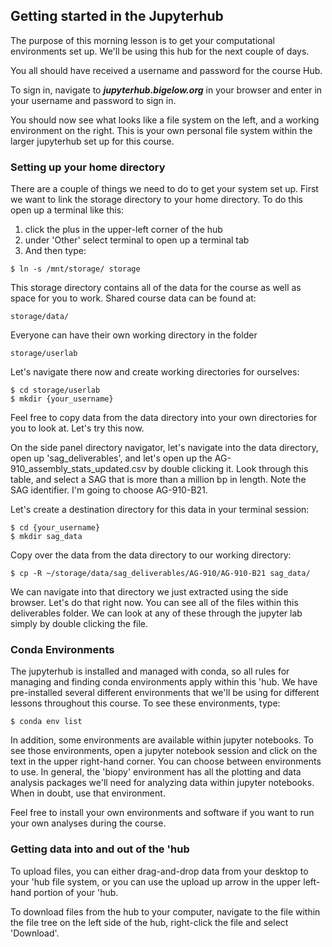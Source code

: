 ## Getting started in the Jupyterhub

The purpose of this morning lesson is to get your computational environments set up. We'll be using this hub for the next couple of days.

You all should have received a username and password for the course Hub.  

To sign in, navigate to ***jupyterhub.bigelow.org*** in your browser and enter in your username and password to sign in.

You should now see what looks like a file system on the left, and a working environment on the right.  This is your own personal file system within the larger jupyterhub set up for this course. 


### Setting up your home directory

There are a couple of things we need to do to get your system set up.  First we want to link the storage directory to your home directory.  To do this open up a terminal like this:

1. click the plus in the upper-left corner of the hub
2. under 'Other' select terminal to open up a terminal tab
3. And then type:

```
$ ln -s /mnt/storage/ storage
```

This storage directory contains all of the data for the course as well as space for you to work. Shared course data can be found at:

```
storage/data/
```

Everyone can have their own working directory in the folder 
```
storage/userlab
```

Let's navigate there now and create working directories for ourselves:

```
$ cd storage/userlab
$ mkdir {your_username}
```

Feel free to copy data from the data directory into your own directories for you to look at.  Let's try this now.

On the side panel directory navigator, let's navigate into the data directory, open up 'sag_deliverables', and let's open up the AG-910_assembly_stats_updated.csv by double clicking it.  Look through this table, and select a SAG that is more than a million bp in length.  Note the SAG identifier.  I'm going to choose AG-910-B21.

Let's create a destination directory for this data in your terminal session:  
```
$ cd {your_username}
$ mkdir sag_data
```

Copy over the data from the data directory to our working directory:

```
$ cp -R ~/storage/data/sag_deliverables/AG-910/AG-910-B21 sag_data/
```


We can navigate into that directory we just extracted using the side browser.  Let's do that right now. You can see all of the files within this deliverables folder. We can look at any of these through the jupyter lab simply by double clicking the file.  

### Conda Environments

The jupyterhub is installed and managed with conda, so all rules for managing and finding conda environments apply within this 'hub.  We have pre-installed several different environments that we'll be using for different lessons throughout this course. To see these environments, type:

```
$ conda env list
```

In addition, some environments are available within jupyter notebooks. To see those environments, open a jupyter notebook session and click on the text in the upper right-hand corner.  You can choose between environments to use. In general, the 'biopy' environment has all the plotting and data analysis packages we'll need for analyzing data within jupyter notebooks. When in doubt, use that environment.

Feel free to install your own environments and software if you want to run your own analyses during the course.  

### Getting data into and out of the 'hub

To upload files, you can either drag-and-drop data from your desktop to your 'hub file system, or you can use the upload up arrow in the upper left-hand portion of your 'hub.  

To download files from the hub to your computer, navigate to the file within the file tree on the left side of the hub, right-click the file and select 'Download'.

